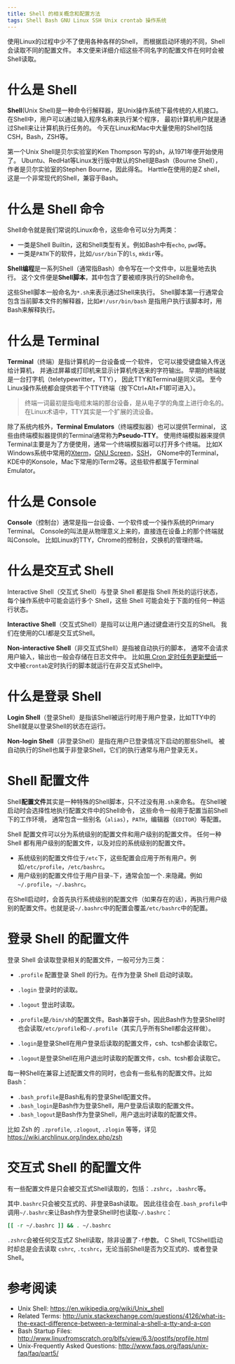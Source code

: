 ```yaml
---
title: Shell 的相关概念和配置方法
tags: Shell Bash GNU Linux SSH Unix crontab 操作系统
---
```


使用Linux的过程中少不了使用各种各样的Shell，
而根据启动环境的不同，Shell会读取不同的配置文件。
本文便来详细介绍这些不同名字的配置文件在何时会被Shell读取。

# 什么是 Shell

**Shell**(Unix Shell)是一种命令行解释器，是Unix操作系统下最传统的人机接口。
在Shell中，用户可以通过输入程序名称来执行某个程序，
最初计算机用户就是通过Shell来让计算机执行任务的。
今天在Linux和Mac中大量使用的Shell包括CSH，Bash，ZSH等。

第一个Unix Shell是贝尔实验室的Ken Thompson 写的sh，从1971年便开始使用了。
Ubuntu、RedHat等Linux发行版中默认的Shell是Bash（Bourne Shell），
作者是贝尔实验室的Stephen Bourne，因此得名。
Harttle在使用的是Z shell，这是一个非常现代的Shell，兼容于Bash。

<!--more-->

# 什么是 Shell 命令

Shell命令就是我们常说的Linux命令，这些命令可以分为两类：

* 一类是Shell Builtin，这和Shell类型有关。例如Bash中有`echo`, `pwd`等。
* 一类是`PATH`下的软件，比如`/usr/bin`下的`ls`, `mkdir`等。

**Shell编程**是一系列Shell（通常指Bash）命令写在一个文件中，以批量地去执行。
这个文件便是**Shell脚本**，其中包含了要被顺序执行的Shell命令。

这些Shell脚本一般命名为`*.sh`来表示通过Shell来执行。
Shell脚本第一行通常会包含当前脚本文件的解释器，比如`#!/usr/bin/bash`
是指用户执行该脚本时，用Bash来解释执行。

# 什么是 Terminal

**Terminal**（终端）是指计算机的一台设备或一个软件，
它可以接受键盘输入传送给计算机，
并通过屏幕或打印机来显示计算机传送来的字符输出。
早期的终端就是一台打字机（teletypewritter，TTY），
因此TTY和Terminal是同义词。
至今Linux操作系统都会提供若干个TTY终端（按下Ctrl+Alt+F1即可进入）。

> 终端一词最初是指电缆末端的那台设备，是从电子学的角度上进行命名的。
> 在Linux术语中，TTY其实是一个扩展的流设备。

除了系统内核外，**Terminal Emulators**（终端模拟器）也可以提供Terminal，
这些由终端模拟器提供的Terminal通常称为**Pseudo-TTY**。
使用终端模拟器来提供Terminal主要是为了方便使用，通常一个终端模拟器可以打开多个终端。
比如X Windows系统中常用的[Xterm][xterm]，[GNU Screen][screen]，[SSH][ssh]，
GNome中的Terminal，KDE中的Konsole，Mac下常用的iTerm2等。这些软件都属于Terminal Emulator。

# 什么是 Console

**Console**（控制台）通常是指一台设备、一个软件或一个操作系统的Primary Terminal。
Console的叫法是从物理意义上来的，直接连在设备上的那个终端就叫Console。
比如Linux的TTY，Chrome的控制台，交换机的管理终端。

# 什么是交互式 Shell

Interactive Shell（交互式 Shell）与登录 Shell 都是指 Shell 所处的运行状态，
每个操作系统中可能会运行多个 Shell，这些 Shell 可能会处于下面的任何一种运行状态。

**Interactive Shell**（交互式Shell）是指可以让用户通过键盘进行交互的Shell。
我们在使用的CLI都是交互式Shell。

**Non-interactive Shell**（非交互式Shell）是指被自动执行的脚本，
通常不会请求用户输入，输出也一般会存储在日志文件中。
比如[用 Cron 定时任务更新壁纸][cron]一文中被`crontab`定时执行的脚本就运行在非交互式Shell中。

# 什么是登录 Shell

**Login Shell**（登录Shell）是指该Shell被运行时用于用户登录，比如TTY中的Shell就是以登录Shell的状态在运行。

**Non-login Shell**（非登录Shell）是指在用户已登录情况下启动的那些Shell。
被自动执行的Shell也属于非登录Shell，它们的执行通常与用户登录无关。

# Shell 配置文件

Shell**配置文件**其实是一种特殊的Shell脚本，只不过没有用`.sh`来命名。
在Shell被启动时会选择性地执行配置文件中的Shell命令，
这些命令一般用于配置当前Shell下的工作环境，
通常包含一些别名（`alias`），`PATH`，编辑器（`EDITOR`）等配置。

Shell 配置文件可以分为系统级别的配置文件和用户级别的配置文件。
任何一种 Shell 都有用户级别的配置文件，以及对应的系统级别的配置文件。

* 系统级别的配置文件位于`/etc`下，这些配置会应用于所有用户。例如`/etc/profile`，`/etc/bashrc`。
* 用户级别的配置文件位于用户目录`~`下，通常会加一个`.`来隐藏。例如`~/.profile`，`~/.bashrc`。

在Shell启动时，会首先执行系统级别的配置文件（如果存在的话），再执行用户级别的配置文件。也就是说`~/.bashrc`中的配置会覆盖`/etc/bashrc`中的配置。

# 登录 Shell 的配置文件

登录 Shell 会读取登录相关的配置文件，一般可分为三类：

* `.profile` 配置登录 Shell 的行为。在作为登录 Shell 启动时读取。
* `.login` 登录时的读取。
* `.logout` 登出时读取。

* `.profile`是`/bin/sh`的配置文件。Bash兼容于sh，因此Bash作为登录Shell时也会读取`/etc/profile`和`~/.profile`（其实几乎所有Shell都会这样做）。
* `.login`是登录Shell在用户登录后读取的配置文件，csh、tcsh都会读取它。
* `.logout`是登录Shell在用户退出时读取的配置文件，csh、tcsh都会读取它。

每一种Shell在兼容上述配置文件的同时，也会有一些私有的配置文件。比如Bash：

* `.bash_profile`是Bash私有的登录Shell配置文件。
* `.bash_login`是Bash作为登录Shell，用户登录后读取的配置文件。
* `.bash_logout`是Bash作为登录Shell，用户退出时读取的配置文件。

比如 Zsh 的 `.zprofile`, `.zlogout`, `.zlogin` 等等，详见 <https://wiki.archlinux.org/index.php/zsh>

# 交互式 Shell 的配置文件

有一些配置文件是只会被交互式Shell读取的，包括：`.zshrc`，`.bashrc`等。

其中`.bashrc`只会被交互式的、非登录Bash读取。
因此往往会在`.bash_profile`中调用`~/.bashrc`来让Bash作为登录Shell时也读取`~/.bashrc`：

```bash
[[ -r ~/.bashrc ]] && . ~/.bashrc
```

`.zshrc`会被任何交互式Z Shell读取，除非设置了`-f`参数。
C Shell, TCShell启动时却总是会去读取 `cshrc`, `.tcshrc`，无论当前Shell是否为交互式的、或者登录Shell。

# 参考阅读

* Unix Shell: <https://en.wikipedia.org/wiki/Unix_shell>
* Related Terms: <http://unix.stackexchange.com/questions/4126/what-is-the-exact-difference-between-a-terminal-a-shell-a-tty-and-a-con>
* Bash Startup Files: <http://www.linuxfromscratch.org/blfs/view/6.3/postlfs/profile.html>
* Unix-Frequently Asked Questions: <http://www.faqs.org/faqs/unix-faq/faq/part5/>

[xterm]: http://en.wikipedia.org/wiki/Xterm
[screen]: http://en.wikipedia.org/wiki/Gnu_screen
[ssh]: http://en.wikipedia.org/wiki/Secure_shell
[cron]: /2015/11/20/crontab-desktop.html
